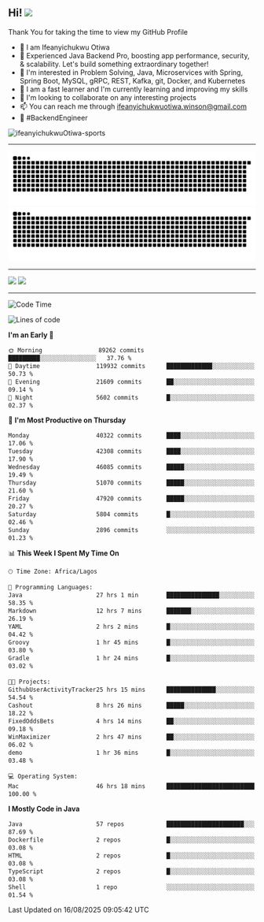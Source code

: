 <!-- BLOG-POST-LIST:START --><!-- BLOG-POST-LIST:END -->

## Hi! <img src="https://media.giphy.com/media/hvRJCLFzcasrR4ia7z/giphy.gif" width="4%"> 

Thank You for taking the time to view my GitHub Profile

- 👋 I am Ifeanyichukwu Otiwa
- 🚀 Experienced Java Backend Pro, boosting app performance, security, & scalability. Let's build something extraordinary together!
- 👀 I'm interested in Problem Solving, Java, Microservices with Spring, Spring Boot, MySQL, gRPC, REST, Kafka, git, Docker, and Kubernetes
- 🌱 I am a fast learner and I'm currently learning and improving my skills
- 💞️ I'm looking to collaborate on any interesting projects
- 📫 You can reach me through ifeanyichukwuotiwa.winson@gmail.com
- 🚀 #BackendEngineer

<p align="left" marginTop="10px"> <img src="https://komarev.com/ghpvc/?username=ifeanyichukwuOtiwa-sports&label=Profile%20views&color=0e75b6&style=for-the-badge" alt="ifeanyichukwuOtiwa-sports" /> </p>

***

<!--🐍📈SNAKEGRAPH / 🌐WEBSITE: https://github.com/Platane/snk -->
![github contribution grid snake animation](https://raw.githubusercontent.com/ifeanyichukwuOtiwa-sports/ifeanyichukwuOtiwa-sports/output/github-contribution-grid-snake-dark.svg#gh-dark-mode-only)![github contribution grid snake animation](https://raw.githubusercontent.com/ifeanyichukwuOtiwa-sports/ifeanyichukwuOtiwa-sports/output/github-contribution-grid-snake.svg#gh-light-mode-only)

***

<p float="left">
  <img float="left" src="https://github-readme-stats.vercel.app/api?username=ifeanyichukwuOtiwa-sports&count_private=true&include_all_commits=true&theme=react&show_icons=true" />
  <img float="right" src="https://github-readme-stats.vercel.app/api/top-langs/?username=ifeanyichukwuOtiwa-sports&layout=compact&show_icons=true&theme=react" /> 
</p>

***



<!--START_SECTION:waka-->
![Code Time](http://img.shields.io/badge/Code%20Time-4%2C108%20hrs%2030%20mins-blue)

![Lines of code](https://img.shields.io/badge/From%20Hello%20World%20I%27ve%20Written-64.4%20million%20lines%20of%20code-blue)

**I'm an Early 🐤** 

```text
🌞 Morning                89262 commits       █████████░░░░░░░░░░░░░░░░   37.76 % 
🌆 Daytime                119932 commits      █████████████░░░░░░░░░░░░   50.73 % 
🌃 Evening                21609 commits       ██░░░░░░░░░░░░░░░░░░░░░░░   09.14 % 
🌙 Night                  5602 commits        █░░░░░░░░░░░░░░░░░░░░░░░░   02.37 % 
```
📅 **I'm Most Productive on Thursday** 

```text
Monday                   40322 commits       ████░░░░░░░░░░░░░░░░░░░░░   17.06 % 
Tuesday                  42308 commits       ████░░░░░░░░░░░░░░░░░░░░░   17.90 % 
Wednesday                46085 commits       █████░░░░░░░░░░░░░░░░░░░░   19.49 % 
Thursday                 51070 commits       █████░░░░░░░░░░░░░░░░░░░░   21.60 % 
Friday                   47920 commits       █████░░░░░░░░░░░░░░░░░░░░   20.27 % 
Saturday                 5804 commits        █░░░░░░░░░░░░░░░░░░░░░░░░   02.46 % 
Sunday                   2896 commits        ░░░░░░░░░░░░░░░░░░░░░░░░░   01.23 % 
```


📊 **This Week I Spent My Time On** 

```text
🕑︎ Time Zone: Africa/Lagos

💬 Programming Languages: 
Java                     27 hrs 1 min        ███████████████░░░░░░░░░░   58.35 % 
Markdown                 12 hrs 7 mins       ███████░░░░░░░░░░░░░░░░░░   26.19 % 
YAML                     2 hrs 2 mins        █░░░░░░░░░░░░░░░░░░░░░░░░   04.42 % 
Groovy                   1 hr 45 mins        █░░░░░░░░░░░░░░░░░░░░░░░░   03.80 % 
Gradle                   1 hr 24 mins        █░░░░░░░░░░░░░░░░░░░░░░░░   03.02 % 

🐱‍💻 Projects: 
GithubUserActivityTracker25 hrs 15 mins      ██████████████░░░░░░░░░░░   54.54 % 
Cashout                  8 hrs 26 mins       █████░░░░░░░░░░░░░░░░░░░░   18.22 % 
FixedOddsBets            4 hrs 14 mins       ██░░░░░░░░░░░░░░░░░░░░░░░   09.18 % 
WinMaximizer             2 hrs 47 mins       ██░░░░░░░░░░░░░░░░░░░░░░░   06.02 % 
demo                     1 hr 36 mins        █░░░░░░░░░░░░░░░░░░░░░░░░   03.48 % 

💻 Operating System: 
Mac                      46 hrs 18 mins      █████████████████████████   100.00 % 
```

**I Mostly Code in Java** 

```text
Java                     57 repos            ██████████████████████░░░   87.69 % 
Dockerfile               2 repos             █░░░░░░░░░░░░░░░░░░░░░░░░   03.08 % 
HTML                     2 repos             █░░░░░░░░░░░░░░░░░░░░░░░░   03.08 % 
TypeScript               2 repos             █░░░░░░░░░░░░░░░░░░░░░░░░   03.08 % 
Shell                    1 repo              ░░░░░░░░░░░░░░░░░░░░░░░░░   01.54 % 
```




 Last Updated on 16/08/2025 09:05:42 UTC
<!--END_SECTION:waka-->

<!--
<p align="center">
![trophy](https://github-profile-trophy.vercel.app/?username=ifeanyichukwuOtiwa-sports&theme=onedark) (https://github.com/ryo-ma/github-profile-trophy)
</p>
-->

<!---
ifeanyi-otiwa/ifeanyi-otiwa is a ✨ special ✨ repository because its `README.md` (this file) appears on your GitHub profile.
You can click the Preview link to take a look at your changes.
--->
